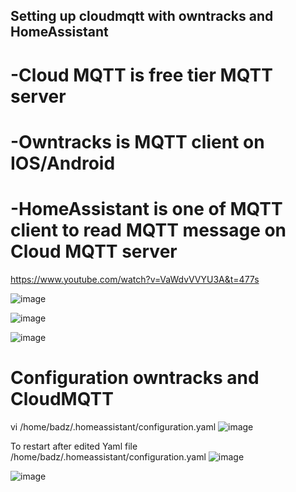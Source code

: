 ## Setting up cloudmqtt with owntracks and HomeAssistant

# -Cloud MQTT is free tier MQTT server 
# -Owntracks is MQTT client on IOS/Android
# -HomeAssistant is one of MQTT client to read MQTT message on Cloud MQTT server
https://www.youtube.com/watch?v=VaWdvVVYU3A&t=477s

![image](https://user-images.githubusercontent.com/16419246/50232968-fc46ca00-0377-11e9-82f9-02ae1e10570a.png)

![image](https://user-images.githubusercontent.com/16419246/50233014-197b9880-0378-11e9-8ae3-38d76305babe.png)

![image](https://user-images.githubusercontent.com/16419246/50233079-3d3ede80-0378-11e9-92e5-499abd7b8eab.png)


# Configuration owntracks and CloudMQTT

vi /home/badz/.homeassistant/configuration.yaml
![image](https://user-images.githubusercontent.com/16419246/50243606-307bb400-0393-11e9-8210-c82a2c745123.png)

To restart after edited Yaml file  /home/badz/.homeassistant/configuration.yaml
![image](https://user-images.githubusercontent.com/16419246/50243478-ea265500-0392-11e9-9812-05f3dadf693f.png)

![image](https://user-images.githubusercontent.com/16419246/50243653-4db08280-0393-11e9-9caa-b4b167647a9a.png)

